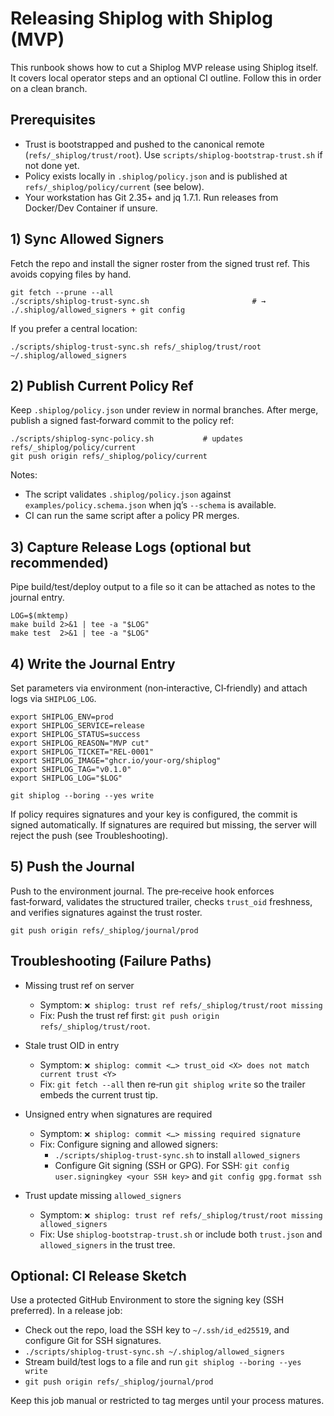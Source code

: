 # Releasing Shiplog with Shiplog (MVP)

This runbook shows how to cut a Shiplog MVP release using Shiplog itself. It covers local operator steps and an optional CI outline. Follow this in order on a clean branch.

## Prerequisites

- Trust is bootstrapped and pushed to the canonical remote (`refs/_shiplog/trust/root`). Use `scripts/shiplog-bootstrap-trust.sh` if not done yet.
- Policy exists locally in `.shiplog/policy.json` and is published at `refs/_shiplog/policy/current` (see below).
- Your workstation has Git 2.35+ and jq 1.7.1. Run releases from Docker/Dev Container if unsure.

## 1) Sync Allowed Signers

Fetch the repo and install the signer roster from the signed trust ref. This avoids copying files by hand.

```
git fetch --prune --all
./scripts/shiplog-trust-sync.sh                       # → ./.shiplog/allowed_signers + git config
```

If you prefer a central location:

```
./scripts/shiplog-trust-sync.sh refs/_shiplog/trust/root ~/.shiplog/allowed_signers
```

## 2) Publish Current Policy Ref

Keep `.shiplog/policy.json` under review in normal branches. After merge, publish a signed fast‑forward commit to the policy ref:

```
./scripts/shiplog-sync-policy.sh           # updates refs/_shiplog/policy/current
git push origin refs/_shiplog/policy/current
```

Notes:
- The script validates `.shiplog/policy.json` against `examples/policy.schema.json` when jq’s `--schema` is available.
- CI can run the same script after a policy PR merges.

## 3) Capture Release Logs (optional but recommended)

Pipe build/test/deploy output to a file so it can be attached as notes to the journal entry.

```
LOG=$(mktemp)
make build 2>&1 | tee -a "$LOG"
make test  2>&1 | tee -a "$LOG"
```

## 4) Write the Journal Entry

Set parameters via environment (non‑interactive, CI‑friendly) and attach logs via `SHIPLOG_LOG`.

```
export SHIPLOG_ENV=prod
export SHIPLOG_SERVICE=release
export SHIPLOG_STATUS=success
export SHIPLOG_REASON="MVP cut"
export SHIPLOG_TICKET="REL-0001"
export SHIPLOG_IMAGE="ghcr.io/your-org/shiplog"
export SHIPLOG_TAG="v0.1.0"
export SHIPLOG_LOG="$LOG"

git shiplog --boring --yes write
```

If policy requires signatures and your key is configured, the commit is signed automatically. If signatures are required but missing, the server will reject the push (see Troubleshooting).

## 5) Push the Journal

Push to the environment journal. The pre‑receive hook enforces fast‑forward, validates the structured trailer, checks `trust_oid` freshness, and verifies signatures against the trust roster.

```
git push origin refs/_shiplog/journal/prod
```

## Troubleshooting (Failure Paths)

- Missing trust ref on server
  - Symptom: `❌ shiplog: trust ref refs/_shiplog/trust/root missing`
  - Fix: Push the trust ref first: `git push origin refs/_shiplog/trust/root`.

- Stale trust OID in entry
  - Symptom: `❌ shiplog: commit <…> trust_oid <X> does not match current trust <Y>`
  - Fix: `git fetch --all` then re‑run `git shiplog write` so the trailer embeds the current trust tip.

- Unsigned entry when signatures are required
  - Symptom: `❌ shiplog: commit <…> missing required signature`
  - Fix: Configure signing and allowed signers:
    - `./scripts/shiplog-trust-sync.sh` to install `allowed_signers`
    - Configure Git signing (SSH or GPG). For SSH: `git config user.signingkey <your SSH key>` and `git config gpg.format ssh`

- Trust update missing `allowed_signers`
  - Symptom: `❌ shiplog: trust ref refs/_shiplog/trust/root missing allowed_signers`
  - Fix: Use `shiplog-bootstrap-trust.sh` or include both `trust.json` and `allowed_signers` in the trust tree.

## Optional: CI Release Sketch

Use a protected GitHub Environment to store the signing key (SSH preferred). In a release job:

- Check out the repo, load the SSH key to `~/.ssh/id_ed25519`, and configure Git for SSH signatures.
- `./scripts/shiplog-trust-sync.sh ~/.shiplog/allowed_signers`
- Stream build/test logs to a file and run `git shiplog --boring --yes write`
- `git push origin refs/_shiplog/journal/prod`

Keep this job manual or restricted to tag merges until your process matures.

